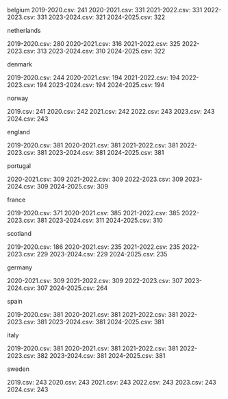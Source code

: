belgium
2019-2020.csv:     241
2020-2021.csv:     331
2021-2022.csv:     331
2022-2023.csv:     331
2023-2024.csv:     321
2024-2025.csv:     322

netherlands

2019-2020.csv:     280
2020-2021.csv:     316
2021-2022.csv:     325
2022-2023.csv:     313
2023-2024.csv:     310
2024-2025.csv:     322

denmark

2019-2020.csv:     244
2020-2021.csv:     194
2021-2022.csv:     194
2022-2023.csv:     194
2023-2024.csv:     194
2024-2025.csv:     194


norway

2019.csv:     241
2020.csv:     242
2021.csv:     242
2022.csv:     243
2023.csv:     243
2024.csv:     243

england

2019-2020.csv:     381
2020-2021.csv:     381
2021-2022.csv:     381
2022-2023.csv:     381
2023-2024.csv:     381
2024-2025.csv:     381


portugal

2020-2021.csv:     309
2021-2022.csv:     309
2022-2023.csv:     309
2023-2024.csv:     309
2024-2025.csv:     309


france

2019-2020.csv:     371
2020-2021.csv:     385
2021-2022.csv:     385
2022-2023.csv:     381
2023-2024.csv:     311
2024-2025.csv:     310


scotland

2019-2020.csv:     186
2020-2021.csv:     235
2021-2022.csv:     235
2022-2023.csv:     229
2023-2024.csv:     229
2024-2025.csv:     235


germany

2020-2021.csv:     309
2021-2022.csv:     309
2022-2023.csv:     307
2023-2024.csv:     307
2024-2025.csv:     264

spain

2019-2020.csv:     381
2020-2021.csv:     381
2021-2022.csv:     381
2022-2023.csv:     381
2023-2024.csv:     381
2024-2025.csv:     381

italy

2019-2020.csv:     381
2020-2021.csv:     381
2021-2022.csv:     381
2022-2023.csv:     382
2023-2024.csv:     381
2024-2025.csv:     381


sweden

2019.csv:     243
2020.csv:     243
2021.csv:     243
2022.csv:     243
2023.csv:     243
2024.csv:     243